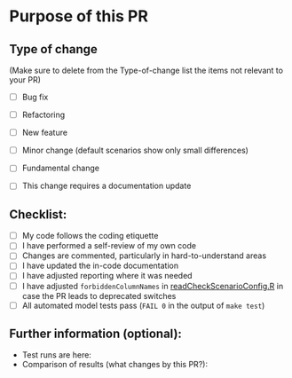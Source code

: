 # Purpose of this PR


## Type of change

(Make sure to delete from the Type-of-change list the items not relevant to your PR)

- [ ] Bug fix 
- [ ] Refactoring
- [ ] New feature 
- [ ] Minor change (default scenarios show only small differences)
- [ ] Fundamental change
- [ ] This change requires a documentation update


## Checklist:

- [ ] My code follows the coding etiquette
- [ ] I have performed a self-review of my own code
- [ ] Changes are commented, particularly in hard-to-understand areas
- [ ] I have updated the in-code documentation
- [ ] I have adjusted reporting where it was needed
- [ ] I have adjusted `forbiddenColumnNames` in [readCheckScenarioConfig.R](https://github.com/remindmodel/remind/blob/develop/scripts/start/readCheckScenarioConfig.R) in case the PR leads to deprecated switches  
- [ ] All automated model tests pass (`FAIL 0` in the output of `make test`)

## Further information (optional):

* Test runs are here: 
* Comparison of results (what changes by this PR?): 

